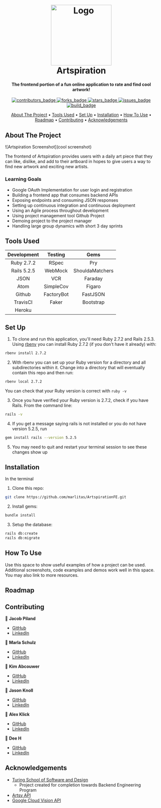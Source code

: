 <!-- PROJECT INFO -->
<h1 align="center">
  <br>
  <a href="https://github.com/marlitas/ArtspirationFE">
    <img src="https://user-images.githubusercontent.com/80797707/133871214-025c2c08-a269-470d-97a3-31aa34a2cabe.jpg" alt="Logo" width="200" height="200"></a>
  <br>
  Artspiration
  <br>
</h1>

<h4 align="center">The frontend portion of a fun online application to rate and find cool artwork!</h4>

<p align="center">
  <a href="https://github.com/marlitas/ArtspirationFE/graphs/contributors">
    <img src="https://img.shields.io/github/contributors/marlitas/ArtspirationFE?style=for-the-badge" alt="contributors_badge">
  </a>
  <a href="https://github.com/marlitas/ArtspirationFE/network/members">
    <img src="https://img.shields.io/github/forks/marlitas/ArtspirationFE?style=for-the-badge" alt="forks_badge">
  </a>
  <a href="https://github.com/marlitas/ArtspirationFE/stargazers">
    <img src="https://img.shields.io/github/stars/marlitas/ArtspirationFE?style=for-the-badge" alt="stars_badge">
  </a>
  <a href="https://github.com/marlitas/ArtspirationFE/issues">
    <img src="https://img.shields.io/github/issues/marlitas/ArtspirationFE?style=for-the-badge" alt="issues_badge">
  </a>
  <a href="">
    <img src="https://img.shields.io/travis/com/marlitas/ArtspirationFE?style=for-the-badge" alt="build_badge">
  </a>


<!-- CONTENTS -->
<p align="center">
  <a href="#about-the-project">About The Project</a> •
  <a href="#tools-used">Tools Used</a> •
  <a href="#set-up">Set Up</a> •
  <a href="installation">Installation</a> •
  <a href="#how-to-use">How To Use</a> •
  <a href="#roadmap">Roadmap</a></li> •
  <a href="#contributing">Contributing</a> •
  <a href="#acknowledgements">Acknowledgements</a>
</p>



## About The Project

![Artspiration Screenshot](cool screenshot)

The frontend of Artspiration provides users with a daily art piece that they can like, dislike, and add to their artboard in hopes to give users a way to find new artwork and exciting new artists.

### Learning Goals

* Google OAuth Implementation for user login and registration
* Building a frontend app that consumes backend APIs
* Exposing endpoints and consuming JSON responses
* Setting up continuous integration and continuous deployment
* Using an Agile process throughout development
* Using project management tool Github Project
* Demoing project to the project manager
* Handling large group dynamics with short 3 day sprints



## Tools Used

| Development | Testing       | Gems            |
|   :----:    |    :----:     |    :----:       |
| Ruby 2.7.2  | RSpec         | Pry             |
| Rails 5.2.5 | WebMock       | ShouldaMatchers |
| JSON        | VCR           | Faraday         |
| Atom        | SimpleCov     | Figaro          |
| Github      | FactoryBot    | FastJSON        |
| TravisCI    | Faker         | Bootstrap       |
| Heroku      |               |                 |



## Set Up

1. To clone and run this application, you'll need Ruby 2.7.2 and Rails 2.5.3. Using [rbenv](https://github.com/rbenv/rbenv) you can install Ruby 2.7.2 (if you don't have it already) with:
```sh
rbenv install 2.7.2
```
2. With rbenv you can set up your Ruby version for a directory and all subdirectories within it. Change into a directory that will eventually contain this repo and then run:
```sh
rbenv local 2.7.2
```
You can check that your Ruby version is correct with `ruby -v`

3. Once you have verified your Ruby version is 2.7.2, check if you have Rails. From the command line:
```sh
rails -v
```
4. If you get a message saying rails is not installed or you do not have version 5.2.5, run
```sh
gem install rails --version 5.2.5
```
5. You may need to quit and restart your terminal session to see these changes show up



## Installation

In the terminal

1. Clone this repo:
```sh
git clone https://github.com/marlitas/ArtspirationFE.git
```
2. Install gems:
```sh
bundle install
```
3. Setup the database:
```sh
rails db:create
rails db:migrate
```



## How To Use

Use this space to show useful examples of how a project can be used. Additional screenshots, code examples and demos work well in this space. You may also link to more resources.



## Roadmap



## Contributing

👤  **Jacob Piland**
- [GitHub](https://github.com/jtpiland)
- [LinkedIn](https://www.linkedin.com/in/jacob-piland/)

👤  **Marla Schulz**
- [GitHub](https://github.com/marlitas)
- [LinkedIn](https://www.linkedin.com/in/marla-a-schulz/)

👤  **Kim Abcouwer**
- [GitHub](https://github.com/kabcouwer)
- [LinkedIn](https://www.linkedin.com/in/kim-abcouwer/)

👤  **Jason Knoll**
- [GitHub](https://github.com/JasonPKnoll)
- [LinkedIn](https://www.linkedin.com/in/jason-p-knoll/)

👤  **Alex Klick**
- [GitHub](https://www.github.com/alexklick)
- [LinkedIn](https://www.linkedin.com/in/alex-klick/)

👤  **Dee H**
- [GitHub](https://github.com/deebot10)
- [LinkedIn](https://www.linkedin.com/in/dee/)



## Acknowledgements

* [Turing School of Software and Design](https://turing.edu/)
  - Project created for completion towards Backend Engineering Program
* [Artsy API](https://www.api.artsy.net/)
* [Google Cloud Vision API](https://cloud.google.com/vision)
